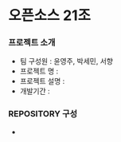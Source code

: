 #  오픈소스 21조

### 프로젝트 소개
- 팀 구성원 : 윤영주, 박세민, 서향
- 프로젝트 명 :
- 프로젝트 설명 : 
- 개발기간 :

### REPOSITORY 구성
- 
